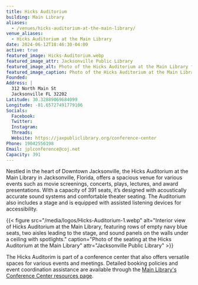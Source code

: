 ```yaml
---
title: Hicks Auditorium
building: Main Library
aliases: 
  - /venues/hicks-auditorium-at-the-main-library/
venue_aliases:
  - Hicks Auditorium at the Main Library
date: 2024-06-12T18:46:30-04:00
active: true
featured_image: Hicks-Auditorium.webp
featured_image_attr: Jacksonville Public Library
featured_image_alt: Photo of the Hicks Auditorium at the Main Library facing the stage with the audience seats in the foreground
featured_image_caption: Photo of the Hicks Auditorium at the Main Library
Founded: 
Address: |
  312 North Main St
  Jacksonville FL 32202
Latitude: 30.32889069684099
Longitude: -81.65727491779106
Socials: 
  Facebook: 
  Twitter: 
  Instagram: 
  Threads:
  Website: https://jaxpubliclibrary.org/conference-center
Phone: 19042556198
Email: jplconference@coj.net
Capacity: 391
---
```

Nestled in the heart of Downtown Jacksonville, the Hicks Auditorium at the Main Library in Jacksonville, Florida, offers a spacious venue for various events such as movie screenings, concerts, plays, lectures, and award presentations. With a capacity of 391 seats, it’s designed with acoustically accurate sound systems and comfortable theater seating. The Auditorium also includes a stage and is equipped with assisted listening devices for accessibility. 

{{< figure src="/media/logos/Hicks-Auditorium-1.webp" alt="Interior view of Hicks Auditorium at the Main Library, featuring rows of empty navy blue seats, two aisles leading to the stage, and sound panels on the walls under a ceiling with spotlights." caption="Photo of the seating at the Hicks Auditorium at the Main Library" attr="Jacksonville Public Library" >}}

The Hicks Auditorim is part of a conference center that also offers versatile spaces for various events and meetings. Detailed booking policies and event coordination assistance are available through the [Main Library's Conference Center resources​ page](https://jaxpubliclibrary.org/conference-center).